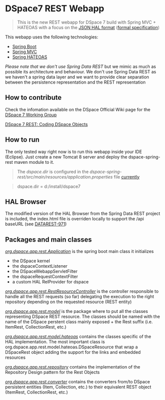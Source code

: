 # DSpace7 REST Webapp
> This is the new REST webapp for DSpace 7 build with Spring MVC + HATEOAS with a focus on the [JSON HAL format](http://stateless.co/hal_specification.html) ([formal specification](https://tools.ietf.org/html/draft-kelly-json-hal-08))

This webapp uses the following technologies:
- [Spring Boot](https://projects.spring.io/spring-boot/) 
- [Spring MVC](https://spring.io/guides/gs/rest-service/)
- [Spring HATEOAS](http://projects.spring.io/spring-hateoas/)

*Please note that we don't use Spring Data REST* but we mimic as much as possible its architecture and behaviour.
We don't use Spring Data REST as we haven't a spring data layer and we want to provide clear separation between the persistence representation and the REST representation

## How to contribute
Check the infomation available on the DSpace Official Wiki page for the [DSpace 7 Working Group](https://wiki.duraspace.org/display/DSPACE/DSpace+7+UI+Working+Group)

[DSpace 7 REST: Coding DSpace Objects](https://wiki.duraspace.org/display/DSPACE/DSpace+7+REST%3A+Coding+DSpace+Objects)

## How to run
The only tested way right now is to run this webapp inside your IDE (Eclipse). Just create a new Tomcat 8 server and deploy the dspace-spring-rest maven module to it.
> The *dspace.dir* is configured in the *dspace-spring-rest/src/main/resources/application.properties* file
[currently](src/main/resources/application.properties#L25)

> dspace.dir = d:/install/dspace7

## HAL Browser
The modified version of the HAL Browser from the Spring Data REST project is included, the index.html file is overriden locally to support the /api baseURL (see [DATAREST-971](https://jira.spring.io/browse/DATAREST-971))

## Packages and main classes
*[org.dspace.app.rest.Application](src/main/java/org/dspace/app/rest/Application.java)* is the spring boot main class it initializes
- the DSpace kernel
- the dspaceContextListener
- the DSpaceWebappServletFilter
- the dspaceRequestContextFilter
- a custom HAL RelProvider for dspace

*[org.dspace.app.rest.RestResourceController](src/main/java/org/dspace/app/rest/RestResourceController.java)* is the controller responsible to handle all the REST requests (so far) delegating the execution to the right repository depending on the requested resource (REST entity)

*[org.dspace.app.rest.model](src/main/java/org/dspace/app/rest/model)* is the package where to put all the classes representing DSpace REST resource. The classes should be named with the name of the DSpace perstent class mainly exposed + the Rest suffix (i.e. ItemRest, CollectionRest, etc.)

*[org.dspace.app.rest.model.hateoas](src/main/java/org/dspace/app/rest/model/hateoas)* contains the classes specific of the HAL implementation. The most important class is org.dspace.app.rest.model.hateoas.DSpaceResource<T> that wrap a DSpaceRest object adding the support for the links and embedded resources

*[org.dspace.app.rest.repository](src/main/java/org/dspace/app/rest/repository)* contains the implementation of the Repository Design pattern for the Rest Objects

*[org.dspace.app.rest.converter](src/main/java/org/dspace/app/rest/converter)* contains the converters from/to DSpace persistent entities (Item, Collection, etc.) to their equivalent REST object (ItemRest, CollectionRest, etc.)
